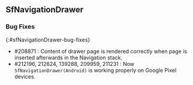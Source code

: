 ## SfNavigationDrawer

### Bug Fixes
{:#sfNavigationDrawer-bug-fixes}

* \#208871 : Content of drawer page is rendered correctly when page is inserted afterwards in the Navigation stack.
* \#212196, 212624, 139288, 209959, 211231 : Now `SfNavigationDrawer(Android)` is working properly on Google Pixel devices.